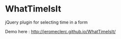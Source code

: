 WhatTimeIsIt
============

jQuery plugin for selecting time in a form

Demo here : http://jeromeclerc.github.io/WhatTimeIsIt/
